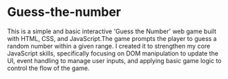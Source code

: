 # Guess-the-number

This is a simple and basic interactive 'Guess the Number' web game built with HTML, CSS, and JavaScript.The game prompts the player to guess a random number within a given range. I created it to strengthen my core JavaScript skills, specifically focusing on DOM manipulation to update the UI, event handling to manage user inputs, and applying basic game logic to control the flow of the game.

